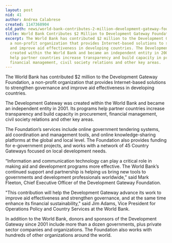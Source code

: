 ```yaml
---
layout: post
nid: 41
author: Andrea Calabrese
created: 1147368904
old_path: news/world-bank-contributes-2-million-development-gateway-foundation
title: World Bank Contributes $2 Million to Development Gateway Foundation
excerpt: The World Bank has contributed $2 million to the Development Gateway Foundation,
  a non-profit organization that provides Internet-based solutions to strengthen governance
  and improve aid effectiveness in developing countries. The Development Gateway was
  created within the World Bank and became an independent entity in 2001. Its programs
  help partner countries increase transparency and build capacity in procurement,
  financial management, civil society relations and other key areas.
---
```


The World Bank has contributed $2 million to the Development Gateway Foundation, a non-profit organization that provides Internet-based solutions to strengthen governance and improve aid effectiveness in developing countries.

The Development Gateway was created within the World Bank and became an independent entity in 2001. Its programs help partner countries increase transparency and build capacity in procurement, financial management, civil society relations and other key areas.

The Foundation’s services include online government tendering systems, aid coordination and management tools, and online knowledge-sharing platforms at the global and local level. The Foundation also provides funding for e-government projects, and works with a network of 45 Country Gateways focused on local development needs.

“Information and communication technology can play a critical role in making aid and development programs more effective. The World Bank’s continued support and partnership is helping us bring new tools to governments and development professionals worldwide,” said Mark Fleeton, Chief Executive Officer of the Development Gateway Foundation.

"This contribution will help the Development Gateway advance its work to improve aid effectiveness and strengthen governance, and at the same time enhance its financial sustainability," said Jim Adams, Vice President for Operations Policy and Country Services at the World Bank.

In addition to the World Bank, donors and sponsors of the Development Gateway since 2001 include more than a dozen governments, plus private sector companies and organizations. The Foundation also works with hundreds of other organizations around the world.
